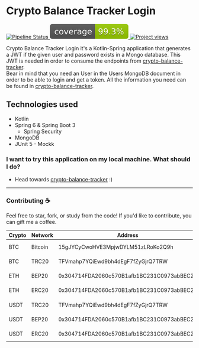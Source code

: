 # Crypto Balance Tracker Login

<a href="https://github.com/lucasdistasi/crypto-balance-tracker-login/actions">
    <img alt="Pipeline Status" src="https://github.com/lucasdistasi/crypto-balance-tracker-login/actions/workflows/main.yml/badge.svg"/>
</a>
<a href="https://lucasdistasi.github.io/crypto-balance-tracker-login/">
    <img alt="Code Coverage" src="https://github.com/lucasdistasi/crypto-balance-tracker-login/blob/gh-pages/badges/jacoco.svg"/>
</a>
<a href="#">
    <img alt="Project views" src="https://hits.dwyl.com/lucasdistasi/crypto-balance-tracker-login.svg"/>
</a>

Crypto Balance Tracker Login it's a Kotlin-Spring application that generates a JWT if the given user and password exists 
in a Mongo database. This JWT is needed in order to consume the endpoints from [crypto-balance-tracker](https://github.com/lucasdistasi/crypto-balance-tracker).
<br>
Bear in mind that you need an User in the Users MongoDB document in order to be able to login and get a token.
All the information you need can be found in [crypto-balance-tracker](https://github.com/lucasdistasi/crypto-balance-tracker).

## Technologies used
- Kotlin
- Spring 6 & Spring Boot 3
    - Spring Security
- MongoDB
- JUnit 5 - Mockk

### I want to try this application on my local machine. What should I do?

- Head towards [crypto-balance-tracker](https://github.com/lucasdistasi/crypto-balance-tracker) :)

---

### Contributing :coffee:

Feel free to star, fork, or study from the code! If you'd like to contribute, you can gift me a coffee.

| Crypto | Network | Address                                    | QR            |
|--------|---------|--------------------------------------------|---------------|
| BTC    | Bitcoin | 15gJYCyCwoHVE3MpjwDYLM51zLRoKo2Q9h         | [BTC-bitcoin] |
| BTC    | TRC20   | TFVmahp7YQiEwd9bh4dEgF7fZyGjrQ7TRW         | [BTC-trc20]   |
| ETH    | BEP20   | 0x304714FDA2060c570B1afb1BC231C0973abBEC23 | [ETH-bep20]   |
| ETH    | ERC20   | 0x304714FDA2060c570B1afb1BC231C0973abBEC23 | [ETH-erc20]   |
| USDT   | TRC20   | TFVmahp7YQiEwd9bh4dEgF7fZyGjrQ7TRW         | [USDT-trc20]  |
| USDT   | BEP20   | 0x304714FDA2060c570B1afb1BC231C0973abBEC23 | [USDT-bep20]  |
| USDT   | ERC20   | 0x304714FDA2060c570B1afb1BC231C0973abBEC23 | [USDT-erc20]  |

[BTC-bitcoin]: https://imgur.com/Hs0DYDk
[BTC-trc20]: https://imgur.com/kdROHrE
[ETH-bep20]: https://imgur.com/DIOiJrL
[ETH-erc20]: https://imgur.com/REXkDmu
[USDT-trc20]: https://imgur.com/ubUWdpI
[USDT-bep20]: https://imgur.com/rrrYd9j
[USDT-erc20]: https://imgur.com/G9DPKvU
